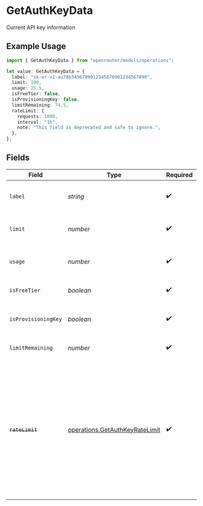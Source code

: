 # GetAuthKeyData

Current API key information

## Example Usage

```typescript
import { GetAuthKeyData } from "openrouter/models/operations";

let value: GetAuthKeyData = {
  label: "sk-or-v1-au78b3456789012345678901234567890",
  limit: 100,
  usage: 25.5,
  isFreeTier: false,
  isProvisioningKey: false,
  limitRemaining: 74.5,
  rateLimit: {
    requests: 1000,
    interval: "1h",
    note: "This field is deprecated and safe to ignore.",
  },
};
```

## Fields

| Field                                                                                                                                                                                      | Type                                                                                                                                                                                       | Required                                                                                                                                                                                   | Description                                                                                                                                                                                | Example                                                                                                                                                                                    |
| ------------------------------------------------------------------------------------------------------------------------------------------------------------------------------------------ | ------------------------------------------------------------------------------------------------------------------------------------------------------------------------------------------ | ------------------------------------------------------------------------------------------------------------------------------------------------------------------------------------------ | ------------------------------------------------------------------------------------------------------------------------------------------------------------------------------------------ | ------------------------------------------------------------------------------------------------------------------------------------------------------------------------------------------ |
| `label`                                                                                                                                                                                    | *string*                                                                                                                                                                                   | :heavy_check_mark:                                                                                                                                                                         | Human-readable label for the API key                                                                                                                                                       | sk-or-v1-au78b3456789012345678901234567890                                                                                                                                                 |
| `limit`                                                                                                                                                                                    | *number*                                                                                                                                                                                   | :heavy_check_mark:                                                                                                                                                                         | Spending limit for the API key in USD                                                                                                                                                      | 100                                                                                                                                                                                        |
| `usage`                                                                                                                                                                                    | *number*                                                                                                                                                                                   | :heavy_check_mark:                                                                                                                                                                         | Current usage of the API key in USD                                                                                                                                                        | 25.5                                                                                                                                                                                       |
| `isFreeTier`                                                                                                                                                                               | *boolean*                                                                                                                                                                                  | :heavy_check_mark:                                                                                                                                                                         | Whether this is a free tier API key                                                                                                                                                        | false                                                                                                                                                                                      |
| `isProvisioningKey`                                                                                                                                                                        | *boolean*                                                                                                                                                                                  | :heavy_check_mark:                                                                                                                                                                         | Whether this is a provisioning key                                                                                                                                                         | false                                                                                                                                                                                      |
| `limitRemaining`                                                                                                                                                                           | *number*                                                                                                                                                                                   | :heavy_check_mark:                                                                                                                                                                         | Remaining spending limit in USD                                                                                                                                                            | 74.5                                                                                                                                                                                       |
| ~~`rateLimit`~~                                                                                                                                                                            | [operations.GetAuthKeyRateLimit](../../models/operations/getauthkeyratelimit.md)                                                                                                           | :heavy_check_mark:                                                                                                                                                                         | : warning: ** DEPRECATED **: This will be removed in a future release, please migrate away from it as soon as possible.<br/><br/>Legacy rate limit information about a key. Will always return -1. |                                                                                                                                                                                            |